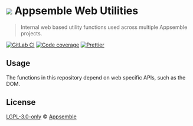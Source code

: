 # ![](https://gitlab.com/appsemble/appsemble/-/raw/0.20.22/config/assets/logo.svg) Appsemble Web Utilities

> Internal web based utility functions used across multiple Appsemble projects.

[![GitLab CI](https://gitlab.com/appsemble/appsemble/badges/0.20.22/pipeline.svg)](https://gitlab.com/appsemble/appsemble/-/releases/0.20.22)
[![Code coverage](https://codecov.io/gl/appsemble/appsemble/branch/0.20.22/graph/badge.svg)](https://codecov.io/gl/appsemble/appsemble)
[![Prettier](https://img.shields.io/badge/code_style-prettier-ff69b4.svg)](https://prettier.io)

## Usage

The functions in this repository depend on web specific APIs, such as the DOM.

## License

[LGPL-3.0-only](https://gitlab.com/appsemble/appsemble/-/blob/0.20.22/LICENSE.md) ©
[Appsemble](https://appsemble.com)
